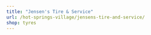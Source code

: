 ```yaml
---
title: "Jensen's Tire & Service"
url: /hot-springs-village/jensens-tire-and-service/
shop: tyres
---
```

